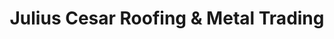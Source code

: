 ---
title: "Julius Cesar Roofing & Metal Trading"
url: /tagaytay/julius-cesar-roofing-and-metal-trading/
shop: hardware
---